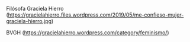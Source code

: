 Filósofa Graciela Hierro (https://gracielahierro.files.wordpress.com/2019/05/me-confieso-mujer-graciela-hierro.jpg)

BVGH (https://gracielahierro.wordpress.com/category/feminismo/)
